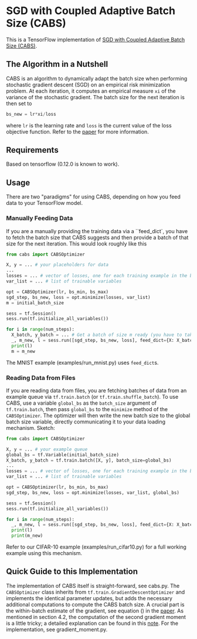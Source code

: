 # SGD with Coupled Adaptive Batch Size (CABS)

This is a TensorFlow implementation of [SGD with Coupled Adaptive Batch Size (CABS)][1].

## The Algorithm in a Nutshell

CABS is an algorithm to dynamically adapt the batch size when performing
stochastic gradient descent (SGD) on an empirical risk minimization problem. At
each iteration, it computes an empirical measure ``xi`` of the variance of the
stochastic gradient. The batch size for the next iteration is then set to 

```python
bs_new = lr*xi/loss
```

where ``lr`` is the learning rate and ``loss`` is the current value of the loss
objective function. Refer to the [paper][1] for more information.

## Requirements

Based on tensorflow (0.12.0 is known to work).

## Usage

There are two "paradigms" for using CABS, depending on how you feed data to your
TensorFlow model.

### Manually Feeding Data
If you are a manually providing the training data via a
``feed_dict`, you have to fetch the batch size that CABS suggests and then
provide a batch of that size for the next iteration. This would look roughly
like this

```python
from cabs import CABSOptimizer

X, y = ... # your placeholders for data
...
losses = ... # vector of losses, one for each training example in the batch
var_list = ... # list of trainable variables

opt = CABSOptimizer(lr, bs_min, bs_max)
sgd_step, bs_new, loss = opt.minimize(losses, var_list)
m = initial_batch_size

sess = tf.Session()
sess.run(tf.initialize_all_variables())

for i in range(num_steps):
  X_batch, y_batch = ... # Get a batch of size m ready (you have to take care of this yourself)
  _, m_new, l = sess.run([sgd_step, bs_new, loss], feed_dict={X: X_batch, y: y_batch})
  print(l)
  m = m_new
```

The MNIST example (examples/run_mnist.py) uses ``feed_dict``s.

### Reading Data from Files
If you are reading data from files, you are fetching batches of data from an
example queue via ``tf.train.batch`` (or ``tf.train.shuffle_batch``). To use
CABS, use a variable ``global_bs`` as the ``batch_size`` argument of
``tf.train.batch``, then pass ``global_bs`` to the ``minimize`` method of the
``CABSOptimizer``. The optimizer will then write the new batch size to the
global batch size variable, directly communicating it to your data loading
mechanism. Sketch:

```python
from cabs import CABSOptimizer

X, y = ... # your example queue
global_bs = tf.Variable(initial_batch_size)
X_batch, y_batch = tf.train.batch([X, y], batch_size=global_bs)
...
losses = ... # vector of losses, one for each training example in the batch
var_list = ... # list of trainable variables

opt = CABSOptimizer(lr, bs_min, bs_max)
sgd_step, bs_new, loss = opt.minimize(losses, var_list, global_bs)

sess = tf.Session()
sess.run(tf.initialize_all_variables())

for i in range(num_steps):
  _, m_new, l = sess.run([sgd_step, bs_new, loss], feed_dict={X: X_batch, y: y_batch})
  print(l)
  print(m_new)
```

Refer to our CIFAR-10 example (examples/run_cifar10.py) for a full working
example using this mechanism.


## Quick Guide to this Implementation

The implementation of CABS itself is straight-forward, see cabs.py. The 
``CABSOptimizer`` class inherits from ``tf.train.GradientDescentOptimizer`` and
implements the identical parameter updates, but adds the necessary additional
computations to compute the CABS batch size. A crucial part is the within-batch
estimate of the gradient, see equation () in the [paper][1]. As mentioned in 
section 4.2, the computation of the second gradient moment is a little tricky;
a detailed explanation can be found in this [note][2]. For the implementation,
see gradient_moment.py.

[1]: https://arxiv.org/
[2]: https://drive.google.com/open?id=0B0adgqwcMJK5aDNaQ2Q4ZmhCQzA
